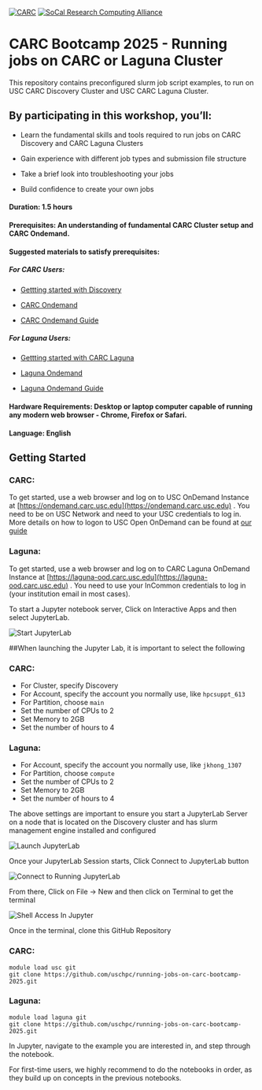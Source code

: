 [![CARC](./images/carc-logo.png 'CARC')](https://carc.usc.edu)
[![SoCal Research Computing Alliance](./images/socal-rca-logo.png 'SoCal RCA')](https://uschpc.github.io/regional-computing-website)
# CARC Bootcamp 2025 - Running jobs on CARC or Laguna Cluster

This repository contains preconfigured slurm job script examples, to run on USC CARC Discovery Cluster and USC CARC Laguna Cluster. 

## By participating in this workshop, you’ll:

* Learn the fundamental skills and tools required to run jobs on CARC Discovery and CARC Laguna Clusters 

* Gain experience with different job types and submission file structure

* Take a brief look into troubleshooting your jobs

* Build confidence to create your own jobs

#### Duration: 1.5 hours
#### Prerequisites: An understanding of fundamental CARC Cluster setup and CARC Ondemand.
#### Suggested materials to satisfy prerequisites:

##### For CARC Users:
* [Gettting started with Discovery](https://www.carc.usc.edu/user-guides/hpc-systems/discovery/getting-started-discovery.html)

* [CARC Ondemand](https://ondemand.carc.usc.edu/)

* [CARC Ondemand Guide](https://www.carc.usc.edu/user-guides/carc-ondemand/ondemand-overview)

##### For Laguna Users:
* [Gettting started with CARC Laguna](https://uschpc.github.io/regional-computing-website/user-guides/get-started-laguna.html)

* [Laguna Ondemand](https://laguna-ood.carc.usc.edu/)

* [Laguna Ondemand Guide](https://uschpc.github.io/regional-computing-website/user-guides/get-started-laguna/laguna-ondemand/ondemand-overview.html)


#### Hardware Requirements: Desktop or laptop computer capable of running any modern web browser - Chrome, Firefox or Safari. 

#### Language: English

## Getting Started

### CARC:
To get started, use a web browser and log on to USC OnDemand Instance at [https://ondemand.carc.usc.edu](https://ondemand.carc.usc.edu) . You need to be on USC Network and need to your USC credentials to log in. More details on how to logon to USC Open OnDemand can be found at [our guide](https://www.carc.usc.edu/user-guides/carc-ondemand.html)
### Laguna:
To get started, use a web browser and log on to CARC Laguna OnDemand Instance at [https://laguna-ood.carc.usc.edu](https://laguna-ood.carc.usc.edu) . You need to use your InCommon credentials to log in (your institution email in most cases). 


To start a Jupyter notebook server, Click on Interactive Apps and then select JupyterLab.

![Start JupyterLab](./images/jupyterlab-start.png)


##When launching the Jupyter Lab, it is important to select the following
### CARC:
* For Cluster, specify Discovery 
* For Account, specify the account you normally use, like `hpcsuppt_613`
* For Partition, choose `main`
* Set the number of CPUs to 2
* Set Memory to 2GB
* Set the number of hours to 4

### Laguna:
* For Account, specify the account you normally use, like `jkhong_1307`
* For Partition, choose `compute`
* Set the number of CPUs to 2
* Set Memory to 2GB
* Set the number of hours to 4


The above settings are important to ensure you start a JupyterLab Server on a node that is located on the Discovery cluster and has slurm management engine installed and configured

![Launch JupyterLab](./images/jupyterlab-launching.png)

Once your JupyterLab Session starts, Click Connect to JupyterLab button

![Connect to Running JupyterLab](./images/jupyterlab-running.png)

From there, Click on File -> New and then click on Terminal to get the terminal

![Shell Access In Jupyter](./images/terminal-start.png)

Once in the terminal, clone this GitHub Repository

### CARC: 
```
module load usc git
git clone https://github.com/uschpc/running-jobs-on-carc-bootcamp-2025.git
```
### Laguna:
```
module load laguna git
git clone https://github.com/uschpc/running-jobs-on-carc-bootcamp-2025.git
```


In Jupyter, navigate to the example you are interested in, and step through the notebook. 

For first-time users, we highly recommend to do the notebooks in order, as they build up on concepts in the previous notebooks.

